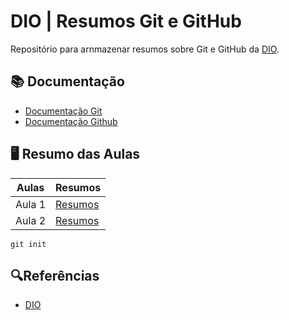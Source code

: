 
# DIO | Resumos Git e GitHub

Repositório para arnmazenar resumos sobre Git e GitHub  da [DIO](https://www.dio.me/).

## 📚 Documentação

- [Documentação Git](https://git-scm.doc)
- [Documentação Github](https://docs.github.com/)

## 🖥️ Resumo das Aulas

| Aulas | Resumos |
|------|---------|
| Aula 1| [Resumos]() |
| Aula 2| [Resumos]() |

```
git init
```

## 🔍Referências
- [DIO](https://www.dio.me/)